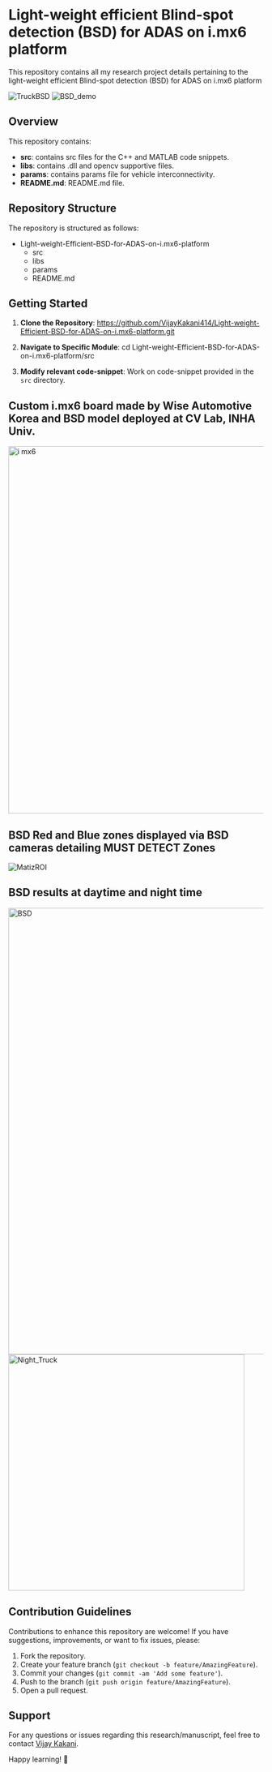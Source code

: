 # Light-weight efficient Blind-spot detection (BSD) for ADAS on i.mx6 platform

This repository contains all my research project details pertaining to the light-weight efficient Blind-spot detection (BSD) for ADAS on i.mx6 platform

![TruckBSD](https://github.com/VijayKakani414/Light-weight-Efficient-BSD-for-ADAS-on-i.mx6-platform/assets/25151205/2a5926f1-7c89-45b7-a3e4-c545e68a4cd2)
![BSD_demo](https://github.com/VijayKakani414/Light-weight-Efficient-BSD-for-ADAS-on-i.mx6-platform/assets/25151205/55c096b3-2765-488e-ae68-3b83063d695e)


## Overview

This repository contains:

- **src**: contains src files for the C++ and MATLAB code snippets.
- **libs**: contains .dll and opencv supportive files.
- **params**: contains params file for vehicle interconnectivity.
- **README.md**: README.md file.

## Repository Structure

The repository is structured as follows:
- Light-weight-Efficient-BSD-for-ADAS-on-i.mx6-platform 
  - src
  - libs
  - params
  - README.md

## Getting Started

1. **Clone the Repository**: 
https://github.com/VijayKakani414/Light-weight-Efficient-BSD-for-ADAS-on-i.mx6-platform.git

2. **Navigate to Specific Module**: 
cd Light-weight-Efficient-BSD-for-ADAS-on-i.mx6-platform/src

3. **Modify relevant code-snippet**: Work on code-snippet provided in the `src` directory.

## Custom i.mx6 board made by Wise Automotive Korea and BSD model deployed at CV Lab, INHA Univ.

<img width="725" alt="i mx6" src="https://github.com/VijayKakani414/Light-weight-Efficient-BSD-for-ADAS-on-i.mx6-platform/assets/25151205/8e3baba9-baca-4df6-9cb5-54a57d51c32c">


## BSD Red and Blue zones displayed via BSD cameras detailing MUST DETECT Zones

![MatizROI](https://github.com/VijayKakani414/Light-weight-Efficient-BSD-for-ADAS-on-i.mx6-platform/assets/25151205/6bdac756-0b75-4d7a-beb3-0c506efcfb4d)


## BSD results at daytime and night time

<img width="881" alt="BSD" src="https://github.com/VijayKakani414/Light-weight-Efficient-BSD-for-ADAS-on-i.mx6-platform/assets/25151205/a42e8f27-5ee1-41d0-9791-5a58093b523e">
<img width="466" alt="Night_Truck" src="https://github.com/VijayKakani414/Light-weight-Efficient-BSD-for-ADAS-on-i.mx6-platform/assets/25151205/0dd57fad-bb85-4585-9917-fe3a65b47f1c">


## Contribution Guidelines

Contributions to enhance this repository are welcome! If you have suggestions, improvements, or want to fix issues, please:

1. Fork the repository.
2. Create your feature branch (`git checkout -b feature/AmazingFeature`).
3. Commit your changes (`git commit -am 'Add some feature'`).
4. Push to the branch (`git push origin feature/AmazingFeature`).
5. Open a pull request.

## Support

For any questions or issues regarding this research/manuscript, feel free to contact [Vijay Kakani](mailto:vijaykakanivja@gmail.com).

Happy learning! 🚀
